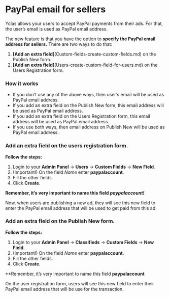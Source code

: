# PayPal email for sellers


Yclas allows your users to accept PayPal payments from their ads. For that, the user’s email is used as PayPal email address.

The new feature  is that you have the option to **specify the PayPal email address for sellers.** There are two ways to do that:

1.  **[Add an extra field]**(Custom-fields-create-custom-fields.md) on the Publish New form.
2.  **[Add an extra field]**(Users-create-custom-field-for-users.md) on the Users Registration form.

### How it works

-   If you don’t use any of the above ways, then user’s email will be used as PayPal email address.
-   If you add an extra field on the Publish New form, this email address will be used as PayPal email address.
 -  If you add an extra field on the Users Registration form, this email address will be used as PayPal email address.
-   If you use both ways, then email address on Publish New will be used as PayPal email address.


### Add an extra field on the users registration form.

**Follow the steps:**

1.  Login to your **Admin Panel** ->  **Users**  ->  **Custom Fields** ->  **New Field**.
2.  (Important!) On the field  _Name_  enter  **paypalaccount**.
3.  Fill the other fields.
4.  Click  **Create**.


**Remember, it’s very important to name this field ***paypalaccount**!***


Now, when users are publishing a new ad, they will see this new field to enter the PayPal email address that will be used to get paid from this ad.

### Add an extra field on the Publish New form.

**Follow the steps:**

1.  Login to your **Admin Panel** ->  **Classifieds**  ->  **Custom Fields** -> **New Field**.
2.  (Important!) On the field  _Name_  enter  **paypalaccount**.
3.  Fill the other fields.
4.  Click  **Create**.

**Remember, it’s very important to name this field  **paypalaccount**

On the user registration form, users will see this new field to enter their PayPal email address that will be use for the transaction.

